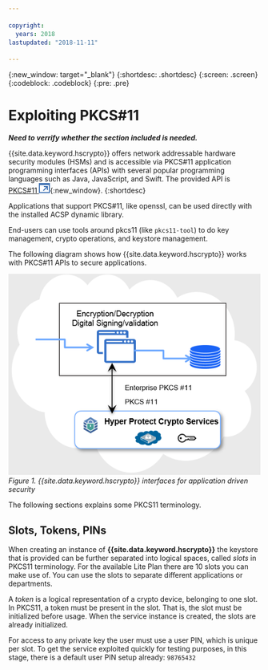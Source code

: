```yaml
---

copyright:
  years: 2018
lastupdated: "2018-11-11"

---
```


{:new_window: target="_blank"}
{:shortdesc: .shortdesc}
{:screen: .screen}
{:codeblock: .codeblock}
{:pre: .pre}

# Exploiting PKCS#11

***Need to verrify whether the section included is needed.***

{{site.data.keyword.hscrypto}} offers network addressable hardware security modules (HSMs) and is accessible via PKCS#11 application programming interfaces (APIs) with several popular programming languages such as Java, JavaScript, and Swift. The provided API is [PKCS#11 ![External link icon](image/external_link.svg "External link icon")](http://docs.oasis-open.org/pkcs11/pkcs11-base/v2.40/os/pkcs11-base-v2.40-os.html){:new_window}.
{:shortdesc}

Applications that support PKCS#11, like openssl, can be used directly with the installed ACSP dynamic library.

End-users can use tools around pkcs11 (like ```pkcs11-tool```) to do key management, crypto operations, and keystore management.

The following diagram shows how {{site.data.keyword.hscrypto}} works with PKCS#11 APIs to secure applications.

![{{site.data.keyword.hscrypto}} interfaces for application driven security"](image/PKCS11.png "{{site.data.keyword.hscrypto}} interfaces for application driven security")
*Figure 1. {{site.data.keyword.hscrypto}} interfaces for application driven security*

The following sections explains some PKCS11 terminology.

## Slots, Tokens, PINs
When creating an instance of **{{site.data.keyword.hscrypto}}** the keystore that
is provided can be further separated into logical spaces, called *slots* in
PKCS11 terminology. For the available Lite Plan there are 10 slots you can make
use of. You can use the slots to separate different applications or departments.

A *token* is a logical representation of a crypto device, belonging to one slot.
In PKCS11, a token must be present in the slot. That is, the slot must
be initialized before usage. When the service instance is created, the slots are
already initialized.

For access to any private key the user must use a user PIN, which is unique per
slot.
To get the service exploited quickly for testing purposes, in this stage, there is a default
user PIN setup already: `98765432`

<!-- It is highly recommended to change the default PKCS11 user PIN for each used slot. For more information, see [Changing User PIN and SO PIN](change_PIN.html).-->
